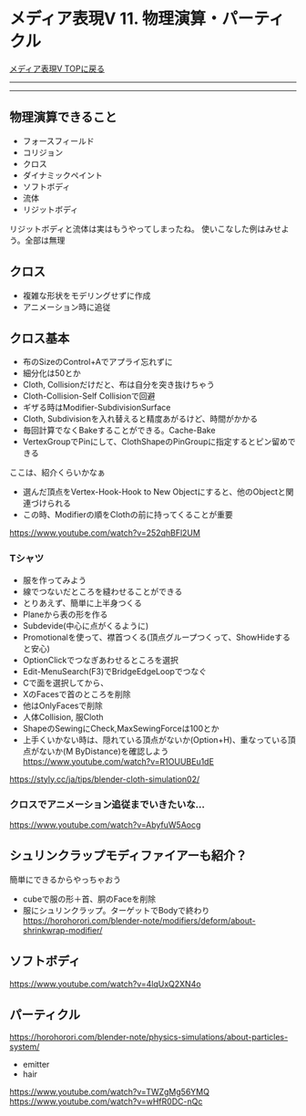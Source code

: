 # メディア表現V 11. 物理演算・パーティクル

[メディア表現V TOPに戻る](./index.md)

---

---


## 物理演算できること
- フォースフィールド
- コリジョン
- クロス
- ダイナミックペイント
- ソフトボディ
- 流体
- リジットボディ

リジットボディと流体は実はもうやってしまったね。
使いこなした例はみせよう。全部は無理


## クロス
- 複雑な形状をモデリングせずに作成
- アニメーション時に追従
  
## クロス基本
- 布のSizeのControl+Aでアプライ忘れずに
- 細分化は50とか
- Cloth, Collisionだけだと、布は自分を突き抜けちゃう
- Cloth-Collision-Self Collisionで回避
- ギザる時はModifier-SubdivisionSurface
- Cloth, Subdivisionを入れ替えると精度あがるけど、時間がかかる
- 毎回計算でなくBakeすることができる。Cache-Bake
- VertexGroupでPinにして、ClothShapeのPinGroupに指定するとピン留めできる

ここは、紹介くらいかなぁ
- 選んだ頂点をVertex-Hook-Hook to New Objectにすると、他のObjectと関連づけられる
- この時、Modifierの順をClothの前に持ってくることが重要

https://www.youtube.com/watch?v=252qhBFl2UM

### Tシャツ
- 服を作ってみよう
- 線でつないだところを縫わせることができる
- とりあえず、簡単に上半身つくる
- Planeから表の形を作る
- Subdevide(中心に点がくるように)
- Promotionalを使って、襟首つくる(頂点グループつくって、ShowHideすると安心)
- OptionClickでつなぎあわせるところを選択
- Edit-MenuSearch(F3)でBridgeEdgeLoopでつなぐ
- Cで面を選択してから、
- XのFacesで首のところを削除
- 他はOnlyFacesで削除
- 人体Collision, 服Cloth
- ShapeのSewingにCheck,MaxSewingForceは100とか
- 上手くいかない時は、隠れている頂点がないか(Option+H)、重なっている頂点がないか(M ByDistance)を確認しよう
https://www.youtube.com/watch?v=R1OUUBEu1dE

https://styly.cc/ja/tips/blender-cloth-simulation02/

### クロスでアニメーション追従までいきたいな...
https://www.youtube.com/watch?v=AbyfuW5Aocg


## シュリンクラップモディファイアーも紹介？
簡単にできるからやっちゃおう
- cubeで服の形＋首、胴のFaceを削除
- 服にシュリンクラップ。ターゲットでBodyで終わり
https://horohorori.com/blender-note/modifiers/deform/about-shrinkwrap-modifier/

## ソフトボディ
https://www.youtube.com/watch?v=4lqUxQ2XN4o


## パーティクル
https://horohorori.com/blender-note/physics-simulations/about-particles-system/
- emitter
- hair

https://www.youtube.com/watch?v=TWZgMg56YMQ
https://www.youtube.com/watch?v=wHfR0DC-nQc

